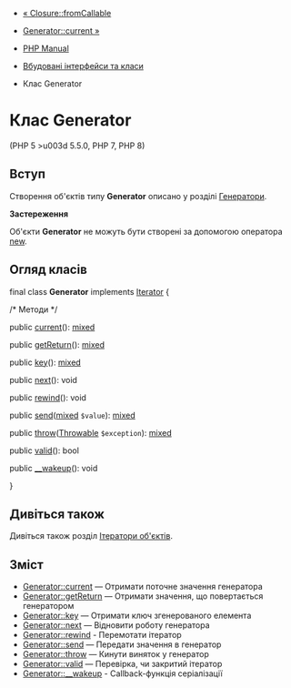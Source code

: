 - [« Closure::fromCallable](closure.fromcallable.md)
- [Generator::current »](generator.current.md)

- [PHP Manual](index.md)
- [Вбудовані інтерфейси та класи](reserved.interfaces.md)
- Клас Generator

# Клас Generator

(PHP 5 \>u003d 5.5.0, PHP 7, PHP 8)

## Вступ

Створення об'єктів типу **Generator** описано у розділі
[Генератори](language.generators.md).

**Застереження**

Об'єкти **Generator** не можуть бути створені за допомогою оператора
[new](language.oop5.basic.md#language.oop5.basic.new).

## Огляд класів

final class **Generator** implements [Iterator](class.iterator.md) {

/\* Методи \*/

public [current](generator.current.md)():
[mixed](language.types.declarations.md#language.types.declarations.mixed)

public [getReturn](generator.getreturn.md)():
[mixed](language.types.declarations.md#language.types.declarations.mixed)

public [key](generator.key.md)():
[mixed](language.types.declarations.md#language.types.declarations.mixed)

public [next](generator.next.md)(): void

public [rewind](generator.rewind.md)(): void

public
[send](generator.send.md)([mixed](language.types.declarations.md#language.types.declarations.mixed)
`$value`):
[mixed](language.types.declarations.md#language.types.declarations.mixed)

public [throw](generator.throw.md)([Throwable](class.throwable.md)
`$exception`):
[mixed](language.types.declarations.md#language.types.declarations.mixed)

public [valid](generator.valid.md)(): bool

public [\_\_wakeup](generator.wakeup.md)(): void

}

## Дивіться також

Дивіться також розділ [Ітератори об'єктів](language.oop5.iterations.md).

## Зміст

- [Generator::current](generator.current.md) — Отримати поточне
значення генератора
- [Generator::getReturn](generator.getreturn.md) — Отримати
значення, що повертається генератором
- [Generator::key](generator.key.md) — Отримати ключ
згенерованого елемента
- [Generator::next](generator.next.md) — Відновити роботу
генератора
- [Generator::rewind](generator.rewind.md) - Перемотати ітератор
- [Generator::send](generator.send.md) — Передати значення в
генератор
- [Generator::throw](generator.throw.md) — Кинути виняток у
генератор
- [Generator::valid](generator.valid.md) — Перевірка, чи закритий
ітератор
- [Generator::\_\_wakeup](generator.wakeup.md) - Callback-функція
серіалізації
